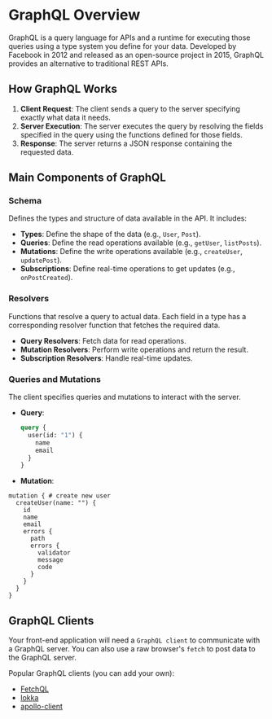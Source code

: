 # GraphQL Overview

GraphQL is a query language for APIs and a runtime for executing those queries using a type system you define for your data. Developed by Facebook in 2012 and released as an open-source project in 2015, GraphQL provides an alternative to traditional REST APIs.

## How GraphQL Works

1. **Client Request**: The client sends a query to the server specifying exactly what data it needs.
2. **Server Execution**: The server executes the query by resolving the fields specified in the query using the functions defined for those fields.
3. **Response**: The server returns a JSON response containing the requested data.

## Main Components of GraphQL

### Schema

Defines the types and structure of data available in the API. It includes:

- **Types**: Define the shape of the data (e.g., `User`, `Post`).
- **Queries**: Define the read operations available (e.g., `getUser`, `listPosts`).
- **Mutations**: Define the write operations available (e.g., `createUser`, `updatePost`).
- **Subscriptions**: Define real-time operations to get updates (e.g., `onPostCreated`).

### Resolvers

Functions that resolve a query to actual data. Each field in a type has a corresponding resolver function that fetches the required data.

- **Query Resolvers**: Fetch data for read operations.
- **Mutation Resolvers**: Perform write operations and return the result.
- **Subscription Resolvers**: Handle real-time updates.

### Queries and Mutations

The client specifies queries and mutations to interact with the server.

- **Query**:

  ```graphql
  query {
    user(id: "1") {
      name
      email
    }
  }
  ```

- **Mutation**:

```
mutation { # create new user
  createUser(name: "") {
    id
    name
    email
    errors {
      path
      errors {
      	validator
      	message
      	code
      }
    }
  }
}
```

## GraphQL Clients

Your front-end application will need a `GraphQL client` to communicate with a GraphQL server. You can also use a raw browser's `fetch` to post data to the GraphQL server.

Popular GraphQL clients (you can add your own):

- [FetchQL](https://github.com/gucheen/FetchQL)
- [lokka](https://github.com/kadirahq/lokka)
- [apollo-client](https://github.com/apollostack/apollo-client)
